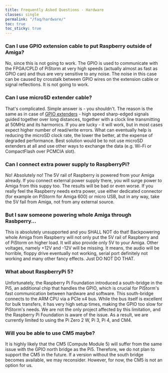 ```yaml
---
title: Frequently Asked Questions - Hardware
classes: single
permalink: "/faq/hardware/"
toc: true
toc_sticky: true
---
```


### Can I use GPIO extension cable to put Raspberry outside of Amiga?

No, since this is not going to work. The GPIO is used to communicate with the FPGA/CPLD of PiStorm at
very high speeds (actually almost as fast as GPIO can) and thus are very sensitive to any noise. The noise
in this case can be caused by crosstalk between GPIO wires on the extension cable or signal reflections. 
It is not going to work.

### Can I use microSD extender cable?

That's complicated. Simple answer is - you shouldn't. The reason is the same as in case of [GPIO extenders](#can-i-use-gpio-extension-cable-to-put-raspberry-outside-of-amiga) - high speed sharp-edged signals guided 
together over long distances, together with a clock line transmitting at 50MHz and its harmonics. If you are 
lucky - it will work, but in most cases expect higher number of read/write errors. What can eventually help is 
reducing the microSD clock rate, the lower the better, at the expense of degraded performance. Best solution 
would be to not use microSD extenders at all and use other ways to exchange the data (e.g. Wi-Fi or CompactFlash
over PCMCIA slot).

### Can I connect extra power supply to RaspberryPi?

No! Absolutely no! The 5V rail of Raspberry is powered from your Amiga already. If you connect external power
supply there, you will surge power to Amiga from this suppy too. The results will be bad or even worse. If you really feel
the Raspberry needs extra power, use either dedicated connector (for example on PiStorm for Amiga 600) or micro USB, but
in any way, take the 5V fail from Amiga, not from any external source.

### But I saw someone powering whole Amiga through Rasbperry...

This is absolutely unsupported and you SHALL NOT do that! Backpowering whole Amiga from Raspberry will not only
put the 5V rail of Raspberry and of PiStorm on higher load. It will also provide only 5V to your Amiga. Other voltages,
namely +12V and -12V will be missing. It means, the audio will be horrible, floppy drive eventually not working, serial port
definitely not working and many other fancy effects. Just DO NOT DO THAT.

### What about RaspberryPi 5?

Unfortunately, the Raspberry Pi Foundation introduced a south-bridge in the Pi5, an additional chip that handles the GPIO, which is crucial for PiStorm's fast communication between hardware and software. This south-bridge connects to the ARM CPU via a PCIe x4 bus. While the bus itself is excellent for bulk transfers, it has very high setup times, making the GPIO too slow for PiStorm's needs. We are not the only project affected by this limitation, and the Raspberry Pi Foundation is aware of the issue. As a result, we are currently limited to using the Pi Zero 2 W, Pi 3, Pi 4, and CM4.

### Will you be able to use CM5 maybe?

It is highly likely that the CM5 (Compute Module 5) will suffer from the same issue with the GPIO north bridge as the Pi5. Therefore, we do not plan to support the CM5 in the future. If a version without the south bridge becomes available, we may reconsider. However, for now, the CM5 is not an option for us.

